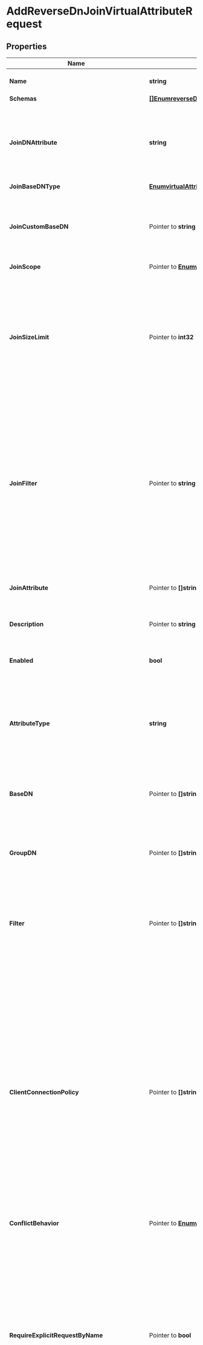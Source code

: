 # AddReverseDnJoinVirtualAttributeRequest

## Properties

Name | Type | Description | Notes
------------ | ------------- | ------------- | -------------
**Name** | **string** | Name of the new Virtual Attribute | 
**Schemas** | [**[]EnumreverseDnJoinVirtualAttributeSchemaUrn**](EnumreverseDnJoinVirtualAttributeSchemaUrn.md) |  | 
**JoinDNAttribute** | **string** | The attribute in related entries whose set of values must contain the DN of the search result entry to be joined with that entry. | 
**JoinBaseDNType** | [**EnumvirtualAttributeJoinBaseDNTypeProp**](EnumvirtualAttributeJoinBaseDNTypeProp.md) |  | 
**JoinCustomBaseDN** | Pointer to **string** | The fixed, administrator-specified base DN for the internal searches used to identify joined entries. | [optional] 
**JoinScope** | Pointer to [**EnumvirtualAttributeJoinScopeProp**](EnumvirtualAttributeJoinScopeProp.md) |  | [optional] 
**JoinSizeLimit** | Pointer to **int32** | The maximum number of entries that may be joined with the source entry, which also corresponds to the maximum number of values that the virtual attribute provider will generate for an entry. | [optional] 
**JoinFilter** | Pointer to **string** | An optional filter that specifies additional criteria for identifying joined entries. If a join-filter value is specified, then only entries matching that filter (in addition to satisfying the other join criteria) will be joined with the search result entry. | [optional] 
**JoinAttribute** | Pointer to **[]string** | An optional set of the names of the attributes to include with joined entries. | [optional] 
**Description** | Pointer to **string** | A description for this Virtual Attribute | [optional] 
**Enabled** | **bool** | Indicates whether the Virtual Attribute is enabled for use. | 
**AttributeType** | **string** | Specifies the attribute type for the attribute whose values are to be dynamically assigned by the virtual attribute. | 
**BaseDN** | Pointer to **[]string** | Specifies the base DNs for the branches containing entries that are eligible to use this virtual attribute. | [optional] 
**GroupDN** | Pointer to **[]string** | Specifies the DNs of the groups whose members can be eligible to use this virtual attribute. | [optional] 
**Filter** | Pointer to **[]string** | Specifies the search filters to be applied against entries to determine if the virtual attribute is to be generated for those entries. | [optional] 
**ClientConnectionPolicy** | Pointer to **[]string** | Specifies a set of client connection policies for which this Virtual Attribute should be generated. If this is undefined, then this Virtual Attribute will always be generated. If it is associated with one or more client connection policies, then this Virtual Attribute will be generated only for operations requested by clients assigned to one of those client connection policies. | [optional] 
**ConflictBehavior** | Pointer to [**EnumvirtualAttributeConflictBehaviorProp**](EnumvirtualAttributeConflictBehaviorProp.md) |  | [optional] 
**RequireExplicitRequestByName** | Pointer to **bool** | Indicates whether attributes of this type must be explicitly included by name in the list of requested attributes. Note that this will only apply to virtual attributes which are associated with an attribute type that is operational. It will be ignored for virtual attributes associated with a non-operational attribute type. | [optional] 
**MultipleVirtualAttributeEvaluationOrderIndex** | Pointer to **int32** | Specifies the order in which virtual attribute definitions for the same attribute type will be evaluated when generating values for an entry. | [optional] 
**MultipleVirtualAttributeMergeBehavior** | Pointer to [**EnumvirtualAttributeMultipleVirtualAttributeMergeBehaviorProp**](EnumvirtualAttributeMultipleVirtualAttributeMergeBehaviorProp.md) |  | [optional] 
**AllowIndexConflicts** | Pointer to **bool** | Indicates whether the server should allow creating or altering this virtual attribute definition even if it conflicts with one or more indexes defined in the server. | [optional] 

## Methods

### NewAddReverseDnJoinVirtualAttributeRequest

`func NewAddReverseDnJoinVirtualAttributeRequest(name string, schemas []EnumreverseDnJoinVirtualAttributeSchemaUrn, joinDNAttribute string, joinBaseDNType EnumvirtualAttributeJoinBaseDNTypeProp, enabled bool, attributeType string, ) *AddReverseDnJoinVirtualAttributeRequest`

NewAddReverseDnJoinVirtualAttributeRequest instantiates a new AddReverseDnJoinVirtualAttributeRequest object
This constructor will assign default values to properties that have it defined,
and makes sure properties required by API are set, but the set of arguments
will change when the set of required properties is changed

### NewAddReverseDnJoinVirtualAttributeRequestWithDefaults

`func NewAddReverseDnJoinVirtualAttributeRequestWithDefaults() *AddReverseDnJoinVirtualAttributeRequest`

NewAddReverseDnJoinVirtualAttributeRequestWithDefaults instantiates a new AddReverseDnJoinVirtualAttributeRequest object
This constructor will only assign default values to properties that have it defined,
but it doesn't guarantee that properties required by API are set

### GetName

`func (o *AddReverseDnJoinVirtualAttributeRequest) GetName() string`

GetName returns the Name field if non-nil, zero value otherwise.

### GetNameOk

`func (o *AddReverseDnJoinVirtualAttributeRequest) GetNameOk() (*string, bool)`

GetNameOk returns a tuple with the Name field if it's non-nil, zero value otherwise
and a boolean to check if the value has been set.

### SetName

`func (o *AddReverseDnJoinVirtualAttributeRequest) SetName(v string)`

SetName sets Name field to given value.


### GetSchemas

`func (o *AddReverseDnJoinVirtualAttributeRequest) GetSchemas() []EnumreverseDnJoinVirtualAttributeSchemaUrn`

GetSchemas returns the Schemas field if non-nil, zero value otherwise.

### GetSchemasOk

`func (o *AddReverseDnJoinVirtualAttributeRequest) GetSchemasOk() (*[]EnumreverseDnJoinVirtualAttributeSchemaUrn, bool)`

GetSchemasOk returns a tuple with the Schemas field if it's non-nil, zero value otherwise
and a boolean to check if the value has been set.

### SetSchemas

`func (o *AddReverseDnJoinVirtualAttributeRequest) SetSchemas(v []EnumreverseDnJoinVirtualAttributeSchemaUrn)`

SetSchemas sets Schemas field to given value.


### GetJoinDNAttribute

`func (o *AddReverseDnJoinVirtualAttributeRequest) GetJoinDNAttribute() string`

GetJoinDNAttribute returns the JoinDNAttribute field if non-nil, zero value otherwise.

### GetJoinDNAttributeOk

`func (o *AddReverseDnJoinVirtualAttributeRequest) GetJoinDNAttributeOk() (*string, bool)`

GetJoinDNAttributeOk returns a tuple with the JoinDNAttribute field if it's non-nil, zero value otherwise
and a boolean to check if the value has been set.

### SetJoinDNAttribute

`func (o *AddReverseDnJoinVirtualAttributeRequest) SetJoinDNAttribute(v string)`

SetJoinDNAttribute sets JoinDNAttribute field to given value.


### GetJoinBaseDNType

`func (o *AddReverseDnJoinVirtualAttributeRequest) GetJoinBaseDNType() EnumvirtualAttributeJoinBaseDNTypeProp`

GetJoinBaseDNType returns the JoinBaseDNType field if non-nil, zero value otherwise.

### GetJoinBaseDNTypeOk

`func (o *AddReverseDnJoinVirtualAttributeRequest) GetJoinBaseDNTypeOk() (*EnumvirtualAttributeJoinBaseDNTypeProp, bool)`

GetJoinBaseDNTypeOk returns a tuple with the JoinBaseDNType field if it's non-nil, zero value otherwise
and a boolean to check if the value has been set.

### SetJoinBaseDNType

`func (o *AddReverseDnJoinVirtualAttributeRequest) SetJoinBaseDNType(v EnumvirtualAttributeJoinBaseDNTypeProp)`

SetJoinBaseDNType sets JoinBaseDNType field to given value.


### GetJoinCustomBaseDN

`func (o *AddReverseDnJoinVirtualAttributeRequest) GetJoinCustomBaseDN() string`

GetJoinCustomBaseDN returns the JoinCustomBaseDN field if non-nil, zero value otherwise.

### GetJoinCustomBaseDNOk

`func (o *AddReverseDnJoinVirtualAttributeRequest) GetJoinCustomBaseDNOk() (*string, bool)`

GetJoinCustomBaseDNOk returns a tuple with the JoinCustomBaseDN field if it's non-nil, zero value otherwise
and a boolean to check if the value has been set.

### SetJoinCustomBaseDN

`func (o *AddReverseDnJoinVirtualAttributeRequest) SetJoinCustomBaseDN(v string)`

SetJoinCustomBaseDN sets JoinCustomBaseDN field to given value.

### HasJoinCustomBaseDN

`func (o *AddReverseDnJoinVirtualAttributeRequest) HasJoinCustomBaseDN() bool`

HasJoinCustomBaseDN returns a boolean if a field has been set.

### GetJoinScope

`func (o *AddReverseDnJoinVirtualAttributeRequest) GetJoinScope() EnumvirtualAttributeJoinScopeProp`

GetJoinScope returns the JoinScope field if non-nil, zero value otherwise.

### GetJoinScopeOk

`func (o *AddReverseDnJoinVirtualAttributeRequest) GetJoinScopeOk() (*EnumvirtualAttributeJoinScopeProp, bool)`

GetJoinScopeOk returns a tuple with the JoinScope field if it's non-nil, zero value otherwise
and a boolean to check if the value has been set.

### SetJoinScope

`func (o *AddReverseDnJoinVirtualAttributeRequest) SetJoinScope(v EnumvirtualAttributeJoinScopeProp)`

SetJoinScope sets JoinScope field to given value.

### HasJoinScope

`func (o *AddReverseDnJoinVirtualAttributeRequest) HasJoinScope() bool`

HasJoinScope returns a boolean if a field has been set.

### GetJoinSizeLimit

`func (o *AddReverseDnJoinVirtualAttributeRequest) GetJoinSizeLimit() int32`

GetJoinSizeLimit returns the JoinSizeLimit field if non-nil, zero value otherwise.

### GetJoinSizeLimitOk

`func (o *AddReverseDnJoinVirtualAttributeRequest) GetJoinSizeLimitOk() (*int32, bool)`

GetJoinSizeLimitOk returns a tuple with the JoinSizeLimit field if it's non-nil, zero value otherwise
and a boolean to check if the value has been set.

### SetJoinSizeLimit

`func (o *AddReverseDnJoinVirtualAttributeRequest) SetJoinSizeLimit(v int32)`

SetJoinSizeLimit sets JoinSizeLimit field to given value.

### HasJoinSizeLimit

`func (o *AddReverseDnJoinVirtualAttributeRequest) HasJoinSizeLimit() bool`

HasJoinSizeLimit returns a boolean if a field has been set.

### GetJoinFilter

`func (o *AddReverseDnJoinVirtualAttributeRequest) GetJoinFilter() string`

GetJoinFilter returns the JoinFilter field if non-nil, zero value otherwise.

### GetJoinFilterOk

`func (o *AddReverseDnJoinVirtualAttributeRequest) GetJoinFilterOk() (*string, bool)`

GetJoinFilterOk returns a tuple with the JoinFilter field if it's non-nil, zero value otherwise
and a boolean to check if the value has been set.

### SetJoinFilter

`func (o *AddReverseDnJoinVirtualAttributeRequest) SetJoinFilter(v string)`

SetJoinFilter sets JoinFilter field to given value.

### HasJoinFilter

`func (o *AddReverseDnJoinVirtualAttributeRequest) HasJoinFilter() bool`

HasJoinFilter returns a boolean if a field has been set.

### GetJoinAttribute

`func (o *AddReverseDnJoinVirtualAttributeRequest) GetJoinAttribute() []string`

GetJoinAttribute returns the JoinAttribute field if non-nil, zero value otherwise.

### GetJoinAttributeOk

`func (o *AddReverseDnJoinVirtualAttributeRequest) GetJoinAttributeOk() (*[]string, bool)`

GetJoinAttributeOk returns a tuple with the JoinAttribute field if it's non-nil, zero value otherwise
and a boolean to check if the value has been set.

### SetJoinAttribute

`func (o *AddReverseDnJoinVirtualAttributeRequest) SetJoinAttribute(v []string)`

SetJoinAttribute sets JoinAttribute field to given value.

### HasJoinAttribute

`func (o *AddReverseDnJoinVirtualAttributeRequest) HasJoinAttribute() bool`

HasJoinAttribute returns a boolean if a field has been set.

### GetDescription

`func (o *AddReverseDnJoinVirtualAttributeRequest) GetDescription() string`

GetDescription returns the Description field if non-nil, zero value otherwise.

### GetDescriptionOk

`func (o *AddReverseDnJoinVirtualAttributeRequest) GetDescriptionOk() (*string, bool)`

GetDescriptionOk returns a tuple with the Description field if it's non-nil, zero value otherwise
and a boolean to check if the value has been set.

### SetDescription

`func (o *AddReverseDnJoinVirtualAttributeRequest) SetDescription(v string)`

SetDescription sets Description field to given value.

### HasDescription

`func (o *AddReverseDnJoinVirtualAttributeRequest) HasDescription() bool`

HasDescription returns a boolean if a field has been set.

### GetEnabled

`func (o *AddReverseDnJoinVirtualAttributeRequest) GetEnabled() bool`

GetEnabled returns the Enabled field if non-nil, zero value otherwise.

### GetEnabledOk

`func (o *AddReverseDnJoinVirtualAttributeRequest) GetEnabledOk() (*bool, bool)`

GetEnabledOk returns a tuple with the Enabled field if it's non-nil, zero value otherwise
and a boolean to check if the value has been set.

### SetEnabled

`func (o *AddReverseDnJoinVirtualAttributeRequest) SetEnabled(v bool)`

SetEnabled sets Enabled field to given value.


### GetAttributeType

`func (o *AddReverseDnJoinVirtualAttributeRequest) GetAttributeType() string`

GetAttributeType returns the AttributeType field if non-nil, zero value otherwise.

### GetAttributeTypeOk

`func (o *AddReverseDnJoinVirtualAttributeRequest) GetAttributeTypeOk() (*string, bool)`

GetAttributeTypeOk returns a tuple with the AttributeType field if it's non-nil, zero value otherwise
and a boolean to check if the value has been set.

### SetAttributeType

`func (o *AddReverseDnJoinVirtualAttributeRequest) SetAttributeType(v string)`

SetAttributeType sets AttributeType field to given value.


### GetBaseDN

`func (o *AddReverseDnJoinVirtualAttributeRequest) GetBaseDN() []string`

GetBaseDN returns the BaseDN field if non-nil, zero value otherwise.

### GetBaseDNOk

`func (o *AddReverseDnJoinVirtualAttributeRequest) GetBaseDNOk() (*[]string, bool)`

GetBaseDNOk returns a tuple with the BaseDN field if it's non-nil, zero value otherwise
and a boolean to check if the value has been set.

### SetBaseDN

`func (o *AddReverseDnJoinVirtualAttributeRequest) SetBaseDN(v []string)`

SetBaseDN sets BaseDN field to given value.

### HasBaseDN

`func (o *AddReverseDnJoinVirtualAttributeRequest) HasBaseDN() bool`

HasBaseDN returns a boolean if a field has been set.

### GetGroupDN

`func (o *AddReverseDnJoinVirtualAttributeRequest) GetGroupDN() []string`

GetGroupDN returns the GroupDN field if non-nil, zero value otherwise.

### GetGroupDNOk

`func (o *AddReverseDnJoinVirtualAttributeRequest) GetGroupDNOk() (*[]string, bool)`

GetGroupDNOk returns a tuple with the GroupDN field if it's non-nil, zero value otherwise
and a boolean to check if the value has been set.

### SetGroupDN

`func (o *AddReverseDnJoinVirtualAttributeRequest) SetGroupDN(v []string)`

SetGroupDN sets GroupDN field to given value.

### HasGroupDN

`func (o *AddReverseDnJoinVirtualAttributeRequest) HasGroupDN() bool`

HasGroupDN returns a boolean if a field has been set.

### GetFilter

`func (o *AddReverseDnJoinVirtualAttributeRequest) GetFilter() []string`

GetFilter returns the Filter field if non-nil, zero value otherwise.

### GetFilterOk

`func (o *AddReverseDnJoinVirtualAttributeRequest) GetFilterOk() (*[]string, bool)`

GetFilterOk returns a tuple with the Filter field if it's non-nil, zero value otherwise
and a boolean to check if the value has been set.

### SetFilter

`func (o *AddReverseDnJoinVirtualAttributeRequest) SetFilter(v []string)`

SetFilter sets Filter field to given value.

### HasFilter

`func (o *AddReverseDnJoinVirtualAttributeRequest) HasFilter() bool`

HasFilter returns a boolean if a field has been set.

### GetClientConnectionPolicy

`func (o *AddReverseDnJoinVirtualAttributeRequest) GetClientConnectionPolicy() []string`

GetClientConnectionPolicy returns the ClientConnectionPolicy field if non-nil, zero value otherwise.

### GetClientConnectionPolicyOk

`func (o *AddReverseDnJoinVirtualAttributeRequest) GetClientConnectionPolicyOk() (*[]string, bool)`

GetClientConnectionPolicyOk returns a tuple with the ClientConnectionPolicy field if it's non-nil, zero value otherwise
and a boolean to check if the value has been set.

### SetClientConnectionPolicy

`func (o *AddReverseDnJoinVirtualAttributeRequest) SetClientConnectionPolicy(v []string)`

SetClientConnectionPolicy sets ClientConnectionPolicy field to given value.

### HasClientConnectionPolicy

`func (o *AddReverseDnJoinVirtualAttributeRequest) HasClientConnectionPolicy() bool`

HasClientConnectionPolicy returns a boolean if a field has been set.

### GetConflictBehavior

`func (o *AddReverseDnJoinVirtualAttributeRequest) GetConflictBehavior() EnumvirtualAttributeConflictBehaviorProp`

GetConflictBehavior returns the ConflictBehavior field if non-nil, zero value otherwise.

### GetConflictBehaviorOk

`func (o *AddReverseDnJoinVirtualAttributeRequest) GetConflictBehaviorOk() (*EnumvirtualAttributeConflictBehaviorProp, bool)`

GetConflictBehaviorOk returns a tuple with the ConflictBehavior field if it's non-nil, zero value otherwise
and a boolean to check if the value has been set.

### SetConflictBehavior

`func (o *AddReverseDnJoinVirtualAttributeRequest) SetConflictBehavior(v EnumvirtualAttributeConflictBehaviorProp)`

SetConflictBehavior sets ConflictBehavior field to given value.

### HasConflictBehavior

`func (o *AddReverseDnJoinVirtualAttributeRequest) HasConflictBehavior() bool`

HasConflictBehavior returns a boolean if a field has been set.

### GetRequireExplicitRequestByName

`func (o *AddReverseDnJoinVirtualAttributeRequest) GetRequireExplicitRequestByName() bool`

GetRequireExplicitRequestByName returns the RequireExplicitRequestByName field if non-nil, zero value otherwise.

### GetRequireExplicitRequestByNameOk

`func (o *AddReverseDnJoinVirtualAttributeRequest) GetRequireExplicitRequestByNameOk() (*bool, bool)`

GetRequireExplicitRequestByNameOk returns a tuple with the RequireExplicitRequestByName field if it's non-nil, zero value otherwise
and a boolean to check if the value has been set.

### SetRequireExplicitRequestByName

`func (o *AddReverseDnJoinVirtualAttributeRequest) SetRequireExplicitRequestByName(v bool)`

SetRequireExplicitRequestByName sets RequireExplicitRequestByName field to given value.

### HasRequireExplicitRequestByName

`func (o *AddReverseDnJoinVirtualAttributeRequest) HasRequireExplicitRequestByName() bool`

HasRequireExplicitRequestByName returns a boolean if a field has been set.

### GetMultipleVirtualAttributeEvaluationOrderIndex

`func (o *AddReverseDnJoinVirtualAttributeRequest) GetMultipleVirtualAttributeEvaluationOrderIndex() int32`

GetMultipleVirtualAttributeEvaluationOrderIndex returns the MultipleVirtualAttributeEvaluationOrderIndex field if non-nil, zero value otherwise.

### GetMultipleVirtualAttributeEvaluationOrderIndexOk

`func (o *AddReverseDnJoinVirtualAttributeRequest) GetMultipleVirtualAttributeEvaluationOrderIndexOk() (*int32, bool)`

GetMultipleVirtualAttributeEvaluationOrderIndexOk returns a tuple with the MultipleVirtualAttributeEvaluationOrderIndex field if it's non-nil, zero value otherwise
and a boolean to check if the value has been set.

### SetMultipleVirtualAttributeEvaluationOrderIndex

`func (o *AddReverseDnJoinVirtualAttributeRequest) SetMultipleVirtualAttributeEvaluationOrderIndex(v int32)`

SetMultipleVirtualAttributeEvaluationOrderIndex sets MultipleVirtualAttributeEvaluationOrderIndex field to given value.

### HasMultipleVirtualAttributeEvaluationOrderIndex

`func (o *AddReverseDnJoinVirtualAttributeRequest) HasMultipleVirtualAttributeEvaluationOrderIndex() bool`

HasMultipleVirtualAttributeEvaluationOrderIndex returns a boolean if a field has been set.

### GetMultipleVirtualAttributeMergeBehavior

`func (o *AddReverseDnJoinVirtualAttributeRequest) GetMultipleVirtualAttributeMergeBehavior() EnumvirtualAttributeMultipleVirtualAttributeMergeBehaviorProp`

GetMultipleVirtualAttributeMergeBehavior returns the MultipleVirtualAttributeMergeBehavior field if non-nil, zero value otherwise.

### GetMultipleVirtualAttributeMergeBehaviorOk

`func (o *AddReverseDnJoinVirtualAttributeRequest) GetMultipleVirtualAttributeMergeBehaviorOk() (*EnumvirtualAttributeMultipleVirtualAttributeMergeBehaviorProp, bool)`

GetMultipleVirtualAttributeMergeBehaviorOk returns a tuple with the MultipleVirtualAttributeMergeBehavior field if it's non-nil, zero value otherwise
and a boolean to check if the value has been set.

### SetMultipleVirtualAttributeMergeBehavior

`func (o *AddReverseDnJoinVirtualAttributeRequest) SetMultipleVirtualAttributeMergeBehavior(v EnumvirtualAttributeMultipleVirtualAttributeMergeBehaviorProp)`

SetMultipleVirtualAttributeMergeBehavior sets MultipleVirtualAttributeMergeBehavior field to given value.

### HasMultipleVirtualAttributeMergeBehavior

`func (o *AddReverseDnJoinVirtualAttributeRequest) HasMultipleVirtualAttributeMergeBehavior() bool`

HasMultipleVirtualAttributeMergeBehavior returns a boolean if a field has been set.

### GetAllowIndexConflicts

`func (o *AddReverseDnJoinVirtualAttributeRequest) GetAllowIndexConflicts() bool`

GetAllowIndexConflicts returns the AllowIndexConflicts field if non-nil, zero value otherwise.

### GetAllowIndexConflictsOk

`func (o *AddReverseDnJoinVirtualAttributeRequest) GetAllowIndexConflictsOk() (*bool, bool)`

GetAllowIndexConflictsOk returns a tuple with the AllowIndexConflicts field if it's non-nil, zero value otherwise
and a boolean to check if the value has been set.

### SetAllowIndexConflicts

`func (o *AddReverseDnJoinVirtualAttributeRequest) SetAllowIndexConflicts(v bool)`

SetAllowIndexConflicts sets AllowIndexConflicts field to given value.

### HasAllowIndexConflicts

`func (o *AddReverseDnJoinVirtualAttributeRequest) HasAllowIndexConflicts() bool`

HasAllowIndexConflicts returns a boolean if a field has been set.


[[Back to Model list]](../README.md#documentation-for-models) [[Back to API list]](../README.md#documentation-for-api-endpoints) [[Back to README]](../README.md)


